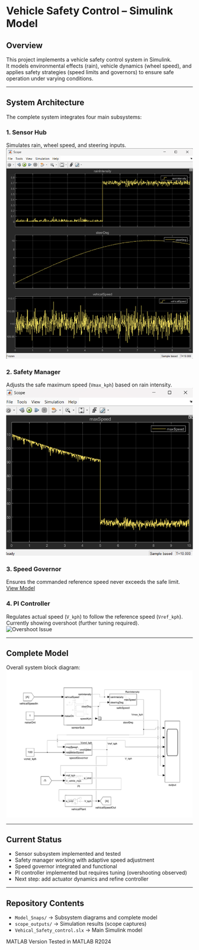 # Vehicle Safety Control – Simulink Model

## Overview
This project implements a vehicle safety control system in Simulink.  
It models environmental effects (rain), vehicle dynamics (wheel speed), and applies safety strategies (speed limits and governors) to ensure safe operation under varying conditions.

---

## System Architecture
The complete system integrates four main subsystems:

### 1. Sensor Hub
Simulates rain, wheel speed, and steering inputs.  
![Sensor Hub](scope_outputs/Sensor_outputs.png)

### 2. Safety Manager
Adjusts the safe maximum speed (`Vmax_kph`) based on rain intensity.  
![Safety Manager](scope_outputs/Safety_manager_output.png)

### 3. Speed Governor
Ensures the commanded reference speed never exceeds the safe limit.  
[View Model](Model_Snaps/SpeedGoverner.pdf)

### 4. PI Controller
Regulates actual speed (`V_kph`) to follow the reference speed (`Vref_kph`).  
Currently showing overshoot (further tuning required).  
![Overshoot Issue](scope_outputs/overshooting_issue.png)

---

## Complete Model
Overall system block diagram:  
![Complete Model](Model_Snaps/completeModel.png)

---

## Current Status
- Sensor subsystem implemented and tested  
- Safety manager working with adaptive speed adjustment  
- Speed governor integrated and functional  
- PI controller implemented but requires tuning (overshooting observed)  
- Next step: add actuator dynamics and refine controller

---

## Repository Contents
- `Model_Snaps/` → Subsystem diagrams and complete model  
- `scope_outputs/` → Simulation results (scope captures)  
- `Vehical_Safety_control.slx` → Main Simulink model





MATLAB Version
Tested in MATLAB R2024
